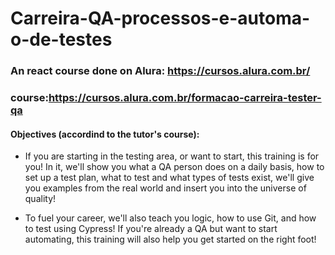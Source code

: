 # Carreira-QA-processos-e-automa-o-de-testes

### An react course done on  Alura: https://cursos.alura.com.br/

### course:https://cursos.alura.com.br/formacao-carreira-tester-qa

#### Objectives (accordind to the tutor's course):
- If you are starting in the testing area, or want to start, this training is for you! In it, we'll show you what a QA person does on a daily basis, how to set up a test plan, what to test and what types of tests exist, we'll give you examples from the real world and insert you into the universe of quality!

- To fuel your career, we'll also teach you logic, how to use Git, and how to test using Cypress! If you're already a QA but want to start automating, this training will also help you get started on the right foot!
